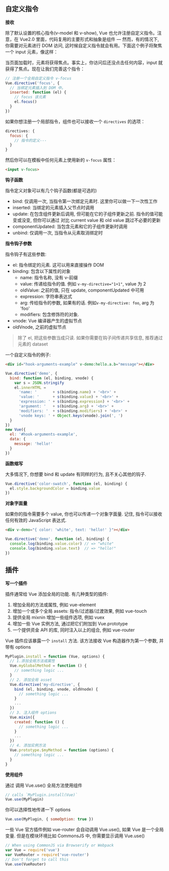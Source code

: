 ## 自定义指令

**接收**

除了默认设置的核心指令(v-model 和 v-show), Vue 也允许注册自定义指令。注意，在 Vue2.0 里面，代码复用的主要形式和抽象是组件 — 然而，有的情况下, 你需要对元素进行 DOM 访问, 这时候自定义指令就会有用。下面这个例子将聚焦一个 input 元素，像这样：

当页面加载时，元素将获得焦点。事实上，你访问后还没点击任何内容，input 就获得了焦点。现在让我们完善这个指令：

```js
// 注册一个全局自定义指令 v-focus
Vue.directive('focus', {
  // 当绑定元素插入到 DOM 中。
  inserted: function (el) {
    // focus 该元素
    el.focus()
  }
})
```

如果你想注册一个局部指令，组件也可以接收一个 `directives` 的选项：

```js
directives: {
  focus: {
    // 指令的定义---
  }
}
```

然后你可以在模板中任何元素上使用新的 `v-focus` 属性：

```html
<input v-focus>
```

**钩子函数**

指令定义对象可以有几个钩子函数(都是可选的)

 * bind: 仅调用一次, 当指令第一次绑定元素时. 这里你可以做一下一次性工作
 * inserted:  当绑定的元素插入父节点时调用
 * update: 在包含组件更新后调用, 但可能在它的子组件更新之前. 指令的值可能变或没变, 但你可以通过
  对比 current value 和 old value 跳过不必要的更新
 * componentUpdated: 当包含元素和它的子组件更新时调用
 * unbind: 仅调用一次, 当指令从元素取消绑定时

**指令钩子参数**

指令钩子有这些参数:

 * el: 指令绑定的元素. 这可以用来直接操作 DOM
 * binding: 包含以下属性的对象
   - name: 指令名称, 没有 v-前缀
   - value: 传递给指令的值. 例如 `v-my-directive="1+1"`, value 为 2
   - oldValue: 之前的值, 只在 update, componentUpdated 中可用
   - expression: 字符串表达式
   - arg: 传给指令的参数, 如果有的话. 例如`v-my-directive: foo`, arg 为 'foo'
   - modifiers: 包含修饰符的对象.
 * vnode: Vue 编译器产生的虚拟节点
 * oldVnode, 之前的虚拟节点

> 除了 el, 把这些参数当成只读. 如果你需要在钩子间传递共享信息, 推荐通过元素的 dataset

一个自定义指令的例子:

```html
<div id="hook-arguments-example" v-demo:hello.a.b="message"></div>
```
```js
Vue.directive('demo', {
  bind: function (el, binding, vnode) {
    var s = JSON.stringify
    el.innerHTML =
      'name: '       + s(binding.name) + '<br>' +
      'value: '      + s(binding.value) + '<br>' +
      'expression: ' + s(binding.expression) + '<br>' +
      'argument: '   + s(binding.arg) + '<br>' +
      'modifiers: '  + s(binding.modifiers) + '<br>' +
      'vnode keys: ' + Object.keys(vnode).join(', ')
  }
})
new Vue({
  el: '#hook-arguments-example',
  data: {
    message: 'hello!'
  }
})
```

**函数缩写**

大多情况下, 你想要 bind 和 update 有同样的行为, 且不关心其他的钩子.

```js
Vue.directive('color-swatch', function (el, binding) {
  el.style.backgroundColor = binding.value
})
```

**对象字面量**

如果你的指令需要多个 value, 你也可以传递一个对象字面量. 记住, 指令可以接收任何有效的 JavaScript 表达式.

```html
<div v-demo="{ color: 'white', text: 'hello!' }"></div>
```
```js
Vue.directive('demo', function (el, binding) {
  console.log(binding.value.color) // => "white"
  console.log(binding.value.text)  // => "hello!"
})
```

## 插件

**写一个插件**

插件通常给 Vue 添加全局的功能. 有几种类型的插件:

  1. 增加全局的方法或属性, 例如 vue-element
  2. 增加一个或多个全局 assets: 指令/过滤器/过渡效果, 例如 vue-touch
  3. 提供全局 mixnin 增加一些组件选项, 例如 vuex
  4. 增加一些 Vue 实例方法, 通过把它们附加到 Vue.prototype
  5. 一个提供资金 API 的库, 同时注入以上的组合, 例如 vue-router

Vue 插件应该暴露一个 `install` 方法. 该方法接收 Vue 构造器作为第一个参数, 并带有 options

```js
MyPlugin.install = function (Vue, options) {
  // 1.添加全局方法或属性
  Vue.myGlobalMethod = function () {
    // something logic ...
  }
  // 2. 添加全局 asset
  Vue.directive('my-directive', {
    bind (el, binding, vnode, oldVnode) {
      // something logic ...
    }
    ...
  })
  // 3. 注入组件 options
  Vue.mixin({
    created: function () {
      // something logic ...
    }
    ...
  })
  // 4. 添加实例方法
  Vue.prototype.$myMethod = function (options) {
    // something logic ...
  }
}

```

**使用组件**

通过 调用 Vue.use() 全局方法使用组件

```js
// calls `MyPlugin.install(Vue)`
Vue.use(MyPlugin)
```

你可以选择性地传递一下 options

```js
Vue.use(MyPlugin, { someOption: true })
```

一些 Vue 官方插件例如 vue-router 会自动调用 Vue.use(), 如果 Vue 是一个全局变量.
但是在模块环境比如 CommonsJS 中, 你需要显示调用 Vue.use()

```js
// When using CommonJS via Browserify or Webpack
var Vue = require('vue')
var VueRouter = require('vue-router')
// Don't forget to call this
Vue.use(VueRouter)
```

